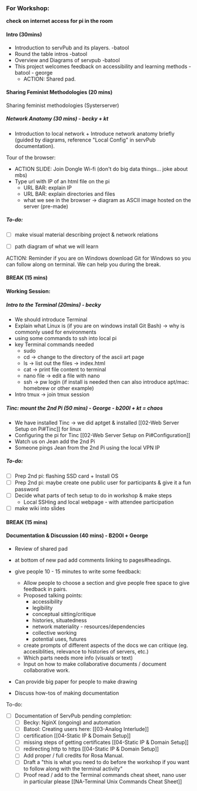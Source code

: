 ### For Workshop:
**check on internet access for pi in the room**
#### Intro (30mins)
- Introduction to servPub and its players. -batool
- Round the table intros -batool
- Overview and Diagrams of servpub -batool
- This project welcomes feedback on accessibility and learning methods -batool - george
	- ACTION: Shared pad. 

#### Sharing Feminist Methodologies (20 mins)
Sharing feminist methodologies (Systerserver)

##### Network Anatomy (30 mins) - becky + kt
- Introduction to local network + Introduce network anatomy briefly (guided by diagrams, reference "Local Config" in servPub documentation).

Tour of the browser:
- ACTION SLIDE: Join Dongle Wi-fi (don't do big data things... joke about mbs)
-  Type url with IP of an html file on the pi
	- URL BAR: explain IP
	- URL BAR: explain directories and files
	- what we see in the browser -> diagram as ASCII image hosted on the server (pre-made)
##### To-do:
- [ ] make visual material describing project & network relations
- [ ] path diagram of what we will learn


ACTION: Reminder if you are on Windows download Git for Windows so you can follow along on terminal. We can help you during the break. 
#### BREAK (15 mins)
#### Working Session:

##### Intro to the Terminal  (20mins) - becky
- We should introduce Terminal 
- Explain what Linux is (if you are on windows install Git Bash) -> why is commonly used for environments
-  using some commands to ssh into local pi
- key Terminal commands needed 
	- sudo 
	- cd -> change to the directory of the ascii art page
	- ls -> list out the files -> index.html
	- cat -> print file content to terminal
	- nano file -> edit a file with nano 
	- ssh -> pw login (if install is needed then can also introduce apt/mac: homebrew or other example)
- Intro tmux -> join tmux session
##### Tinc: mount the 2nd Pi (50 mins) - George - b200l + kt = chaos
- We have installed Tinc -> we did aptget & installed [[02-Web Server Setup on Pi#Tinc]] for linux
- Configuring the pi for Tinc [[02-Web Server Setup on Pi#Configuration]]
- Watch us on Jean add the 2nd Pi
- Someone pings Jean from the 2nd Pi using the local VPN IP
##### To-do:
- [ ] Prep 2nd pi: flashing SSD card + Install OS
- [ ] Prep 2nd pi: maybe create one public user for participants & give it a fun password
- [ ] Decide what parts of tech setup to do in workshop & make steps
	- Local SSHing and local webpage - with attendee participation
- [ ] make wiki into slides 
#### BREAK (15 mins)

#### Documentation & Discussion (40 mins) - B200l + George 

- Review of shared pad

- at bottom of new pad add comments linking to pages#headings. 

- give people 10 - 15 minutes to write some feedback:
	- Allow people to choose a section and give people  free space to give feedback in pairs.
	- Proposed talking points:
		- accessibility
		- legibility
		- conceptual sitting/critique
		- histories, situatedness
		- network materiality - resources/dependencies
		- collective working
		- potential uses, futures
	- create prompts of different aspects of the docs we can critique (eg. accesiblities, relevance to histories of servers, etc.)
	- Which parts needs more info (visuals or text)
	- Input on how to make collaborative documents / document collaborative work.

- Can provide big paper for people to make drawing

- Discuss how-tos of making documentation

To-do:
- [ ] Documentation of ServPub pending completion:
	- [ ] Becky: NginX (ongoing) and automation
	- [ ] Batool: Creating users here: [[03-Analog Interlude]]
	- [ ] certification [[04-Static IP & Domain Setup]]
	- [ ] missing steps of getting certificates [[04-Static IP & Domain Setup]]
	- [ ] redirecting http to https [[04-Static IP & Domain Setup]]
	- [ ] Add proper / full credits for Rosa Manual.
	- [ ] Draft a "this is what you need to do before the workshop if you want to follow along with the terminal activity"
	- [ ] Proof read / add to the Terminal commands cheat sheet, nano user in particular please [[NA-Terminal Unix Commands Cheat Sheet]]